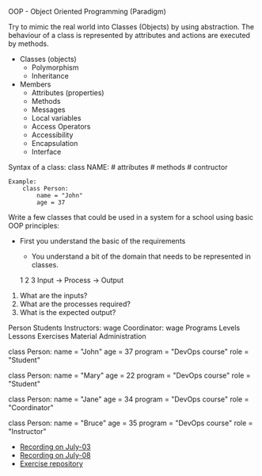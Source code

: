OOP - Object Oriented Programming (Paradigm)

Try to mimic the real world into Classes (Objects) by using abstraction. 
The behaviour of a class is represented by attributes and actions are executed by methods.

- Classes (objects)
    - Polymorphism
    - Inheritance
- Members
    - Attributes (properties)
    - Methods
    - Messages
    - Local variables
    - Access Operators
    - Accessibility
    - Encapsulation
    - Interface
    
Syntax of a class:
class NAME:
    # attributes
    # methods
    # contructor
    
    Example:
        class Person:
            name = "John"
            age = 37
    
Write a few classes that could be used in a system for a school using basic OOP principles:
    
- First you understand the basic of the requirements
    -  You understand a bit of the domain that needs to be represented in classes.

  1         2         3 
Input -> Process -> Output

1. What are the inputs?
2. What are the processes required?
3. What is the expected output?

Person
    Students
    Instructors: wage
    Coordinator: wage
Programs
    Levels
        Lessons
            Exercises
Material
Administration 

class Person:
    name = "John"
    age = 37
    program = "DevOps course"
    role = "Student"
    
class Person:
    name = "Mary"
    age = 22
    program = "DevOps course"
    role = "Student"
    
class Person:
    name = "Jane"
    age = 34
    program = "DevOps course"
    role = "Coordinator"
    
class Person:
    name = "Bruce"
    age = 35
    program = "DevOps course"
    role = "Instructor"
    
    
- [Recording on July-03](https://drive.google.com/file/d/1kNsbFh416DRajTAulTpBVQOwj1IyDWco/view) 
- [Recording on July-08](https://drive.google.com/file/d/1vQkKV8B6Ajrn-8OMs6DJ_fzo4qwwbh-0/view)
- [Exercise repository](https://github.com/emersonmellado/oop_introduction)
